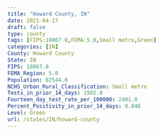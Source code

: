 ```yaml
---
title: "Howard County, IN"
date: 2021-04-17
draft: false
type: county
tags: [FIPS:18067.0,FEMA:5.0,Small metro,Green]
categories: [IN]
County: Howard County
State: IN
FIPS: 18067.0
FEMA_Region: 5.0
Population: 82544.0
NCHS_Urban_Rural_Classification: Small metro
Tests_in_prior_14_days: 1982.0
Fourteen_day_test_rate_per_100000: 2401.0
Percent_Positivity_in_prior_14_days: 0.046
Level: Green
url: /states/IN/howard-county
---
```



